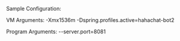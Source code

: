 
Sample Configuration:

VM Arguments:
-Xmx1536m -Dspring.profiles.active=hahachat-bot2

Program Arguments:
--server.port=8081
